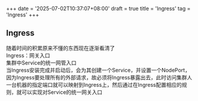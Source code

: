 +++
date = '2025-07-02T10:37:07+08:00'
draft = true
title = 'Ingress'
tag = 'Ingress'
+++

## Ingress
随着时间的积累原来不懂的东西现在逐渐看清了  
Ingress：网关入口  
集群中Service的统一网管入口  
当Ingress安装完成并启动后，会为其创建一个Service，并设置一个NodePort，因为Ingress要处理所有的外部请求，故必须将Ingress暴露出去，此时访问集群人一台机器的指定端口就可以映射到Ingress上，然后通过在Ingress配置相应的规则，就可以实现对Service的统一网关入口

